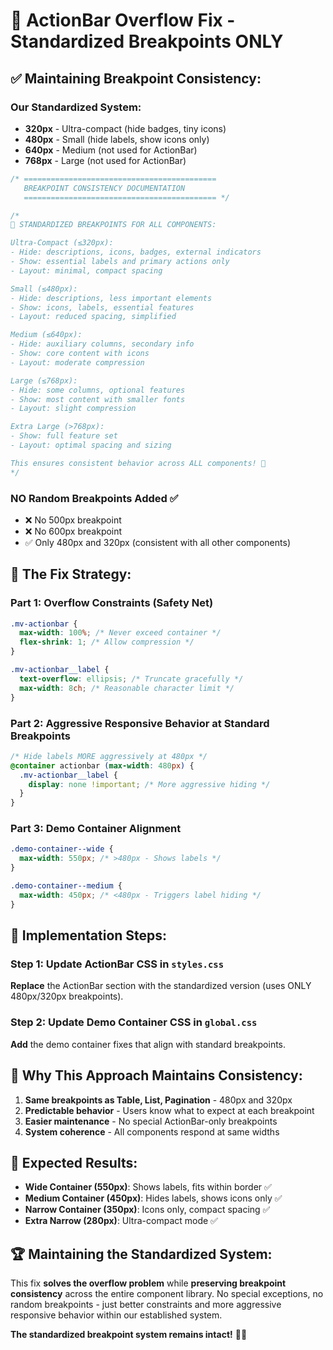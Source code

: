 # 🎯 ActionBar Overflow Fix - Standardized Breakpoints ONLY

## ✅ **Maintaining Breakpoint Consistency:**

### **Our Standardized System:**

- **320px** - Ultra-compact (hide badges, tiny icons)
- **480px** - Small (hide labels, show icons only)
- **640px** - Medium (not used for ActionBar)
- **768px** - Large (not used for ActionBar)

```js
/* ===========================================
   BREAKPOINT CONSISTENCY DOCUMENTATION
   =========================================== */

/*
🎯 STANDARDIZED BREAKPOINTS FOR ALL COMPONENTS:

Ultra-Compact (≤320px):
- Hide: descriptions, icons, badges, external indicators
- Show: essential labels and primary actions only
- Layout: minimal, compact spacing

Small (≤480px):
- Hide: descriptions, less important elements
- Show: icons, labels, essential features
- Layout: reduced spacing, simplified

Medium (≤640px):
- Hide: auxiliary columns, secondary info
- Show: core content with icons
- Layout: moderate compression

Large (≤768px):
- Hide: some columns, optional features
- Show: most content with smaller fonts
- Layout: slight compression

Extra Large (>768px):
- Show: full feature set
- Layout: optimal spacing and sizing

This ensures consistent behavior across ALL components! 🚀
*/
```

### **NO Random Breakpoints Added** ✅

- ❌ No 500px breakpoint
- ❌ No 600px breakpoint
- ✅ Only 480px and 320px (consistent with all other components)

## 🔧 **The Fix Strategy:**

### **Part 1: Overflow Constraints** (Safety Net)

```css
.mv-actionbar {
  max-width: 100%; /* Never exceed container */
  flex-shrink: 1; /* Allow compression */
}

.mv-actionbar__label {
  text-overflow: ellipsis; /* Truncate gracefully */
  max-width: 8ch; /* Reasonable character limit */
}
```

### **Part 2: Aggressive Responsive Behavior at Standard Breakpoints**

```css
/* Hide labels MORE aggressively at 480px */
@container actionbar (max-width: 480px) {
  .mv-actionbar__label {
    display: none !important; /* More aggressive hiding */
  }
}
```

### **Part 3: Demo Container Alignment**

```css
.demo-container--wide {
  max-width: 550px; /* >480px - Shows labels */
}

.demo-container--medium {
  max-width: 450px; /* <480px - Triggers label hiding */
}
```

## 📍 **Implementation Steps:**

### **Step 1: Update ActionBar CSS in `styles.css`**

**Replace** the ActionBar section with the standardized version (uses ONLY
480px/320px breakpoints).

### **Step 2: Update Demo Container CSS in `global.css`**

**Add** the demo container fixes that align with standard breakpoints.

## 🎯 **Why This Approach Maintains Consistency:**

1. **Same breakpoints as Table, List, Pagination** - 480px and 320px
2. **Predictable behavior** - Users know what to expect at each breakpoint
3. **Easier maintenance** - No special ActionBar-only breakpoints
4. **System coherence** - All components respond at same widths

## 🧪 **Expected Results:**

- **Wide Container (550px)**: Shows labels, fits within border ✅
- **Medium Container (450px)**: Hides labels, shows icons only ✅
- **Narrow Container (350px)**: Icons only, compact spacing ✅
- **Extra Narrow (280px)**: Ultra-compact mode ✅

## 🏆 **Maintaining the Standardized System:**

This fix **solves the overflow problem** while **preserving breakpoint
consistency** across the entire component library. No special exceptions, no
random breakpoints - just better constraints and more aggressive responsive
behavior within our established system.

**The standardized breakpoint system remains intact!** 🎯✨
